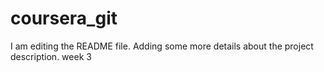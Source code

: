 # coursera_git
I am editing the README file. Adding some more details about the project description.
week 3

